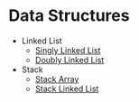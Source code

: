 # Data Structures

- Linked List
  - [Singly Linked List](./linked-list/)
  - [Doubly Linked List](./doubly-linked-list/)
- Stack
  - [Stack Array](./stack-array/)
  - [Stack Linked List](./stack-linked-list/)
